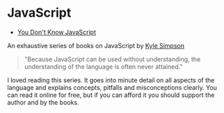 # JavaScript

- [You Don't Know JavaScript](https://github.com/getify/You-Dont-Know-JS)

An exhaustive series of books on JavaScript by [Kyle Simpson](https://twitter.com/getify)

> "Because JavaScript can be used without understanding, the understanding of the language is often never attained."

I loved reading this series. It goes into minute detail on all aspects of the language and explains concepts, pitfalls and misconceptions clearly. You can read it online for free, but if you can afford it you should support the author and by the books.

